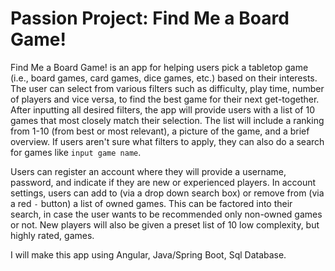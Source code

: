 # **Passion Project: Find Me a Board Game!**

Find Me a Board Game! is an app for helping users pick a tabletop game (i.e., board games, card games, dice games, etc.) based on their interests. The user can select from various filters such as difficulty, play time, number of players and vice versa, to find the best game for their next get-together. After inputting all desired filters, the app will provide users with a list of 10 games that most closely match their selection. The list will include a ranking from 1-10 (from best or most relevant), a picture of the game, and a brief overview. If users aren't sure what filters to apply, they can also do a search for games like `input game name`.

Users can register an account where they will provide a username, password, and indicate if they are new or experienced players. In account settings, users can add to (via a drop down search box) or remove from (via a red `-` button) a list of owned games. This can be factored into their search, in case the user wants to be recommended only non-owned games or not. New players will also be given a preset list of 10 low complexity, but highly rated, games.

I will make this app using Angular, Java/Spring Boot, Sql Database.